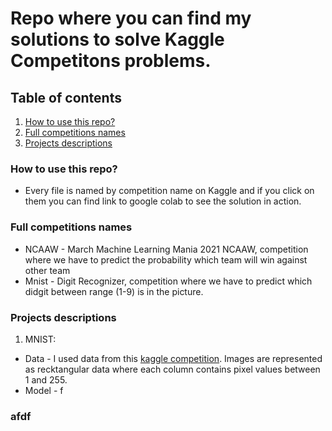# Repo where you can find my solutions to solve Kaggle Competitons problems.
## Table of contents
1. [How to use this repo?](#How-to-use-this-repo?)
2. [Full competitions names](#Full-competitions-names)
3. [Projects descriptions](#Projects-descriptions)

### How to use this repo?
  - Every file is named by competition name on Kaggle and if you click on them you can find link to google colab    to see the solution in action.
### Full competitions names
 - NCAAW - March Machine Learning Mania 2021 NCAAW, competition where we have to predict the probability which team will win against other team
 - Mnist - Digit Recognizer, competition where we have to predict which didgit between range (1-9) is in the picture.
### Projects descriptions
1. MNIST:
  - Data - I used data from this [kaggle competition](https://www.kaggle.com/c/digit-recognizer). Images are represented as       recktangular data where each column contains pixel values between 1 and 255.
  - Model - f
### afdf
